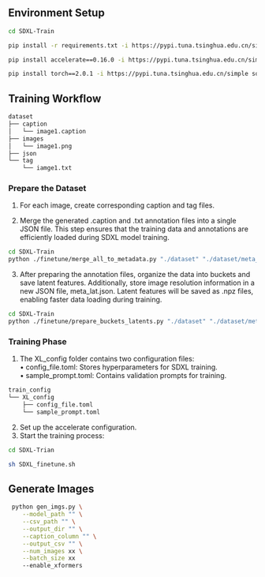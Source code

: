 
## Environment Setup
```bash
cd SDXL-Train

pip install -r requirements.txt -i https://pypi.tuna.tsinghua.edu.cn/simple some-package

pip install accelerate==0.16.0 -i https://pypi.tuna.tsinghua.edu.cn/simple some-package

pip install torch==2.0.1 -i https://pypi.tuna.tsinghua.edu.cn/simple some-package
```

## Training Workflow
```bash
dataset
├── caption
│   └── image1.caption
├── images
│   └── image1.png
├── json
└── tag
    └── iamge1.txt
```

### Prepare the Dataset
1.	For each image, create corresponding caption and tag files.

2.	Merge the generated .caption and .txt annotation files into a single JSON file. This step ensures that the training data and annotations are efficiently loaded during SDXL model training.
```bash
cd SDXL-Train
python ./finetune/merge_all_to_metadata.py "./dataset" "./dataset/meta_clean.json"
```
3.	After preparing the annotation files, organize the data into buckets and save latent features. Additionally, store image resolution information in a new JSON file, meta_lat.json. Latent features will be saved as .npz files, enabling faster data loading during training.
```bash
cd SDXL-Train
python ./finetune/prepare_buckets_latents.py "./dataset" "./dataset/meta_clean.json" "./dataset/meta_lat.json" "model_path" --batch_size 4 --max_resolution "512,512"
```

### Training Phase
1.	The XL_config folder contains two configuration files: \
	• config_file.toml: Stores hyperparameters for SDXL training.\
	• sample_prompt.toml: Contains validation prompts for training.
```bash
train_config
└── XL_config
    ├── config_file.toml
    └── sample_prompt.toml
```

2.	Set up the accelerate configuration.
3.	Start the training process:
```bash
cd SDXL-Trian

sh SDXL_finetune.sh
```

## Generate Images
```bash
 python gen_imgs.py \
    --model_path "" \
    --csv_path "" \
    --output_dir "" \
    --caption_column "" \
    --output_csv "" \
    --num_images xx \
    --batch_size xx
    --enable_xformers
```